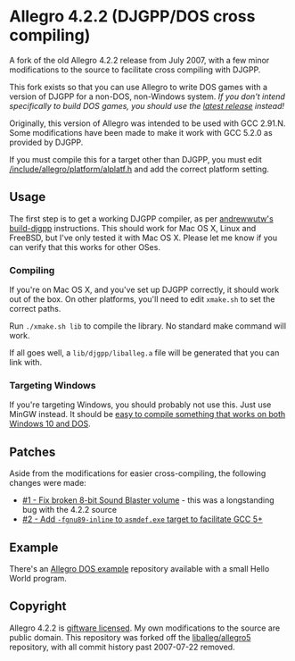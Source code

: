 Allegro 4.2.2 (DJGPP/DOS cross compiling)
=========================================

A fork of the old Allegro 4.2.2 release from July 2007, with a few minor modifications to the source to facilitate cross compiling with DJGPP.

This fork exists so that you can use Allegro to write DOS games with a version of DJGPP for a non-DOS, non-Windows system. *If you don't intend specifically to build DOS games, you should use the [latest release](http://liballeg.org/) instead!*

Originally, this version of Allegro was intended to be used with GCC 2.91.N. Some modifications have been made to make it work with GCC 5.2.0 as provided by DJGPP.

If you must compile this for a target other than DJGPP, you must edit [/include/allegro/platform/alplatf.h](https://github.com/msikma/allegro-4.2.2-xc/blob/master/include/allegro/platform/alplatf.h) and add the correct platform setting.

Usage
-----

The first step is to get a working DJGPP compiler, as per [andrewwutw's build-djgpp](https://github.com/andrewwutw/build-djgpp) instructions. This should work for Mac OS X, Linux and FreeBSD, but I've only tested it with Mac OS X. Please let me know if you can verify that this works for other OSes.

### Compiling

If you're on Mac OS X, and you've set up DJGPP correctly, it should work out of the box. On other platforms, you'll need to edit `xmake.sh` to set the correct paths.

Run `./xmake.sh lib` to compile the library. No standard make command will work.

If all goes well, a `lib/djgpp/liballeg.a` file will be generated that you can link with.

### Targeting Windows

If you're targeting Windows, you should probably not use this. Just use MinGW instead. It should be [easy to compile something that works on both Windows 10 and DOS](https://twitter.com/Sosowski/status/730563851389964293).

Patches
-------

Aside from the modifications for easier cross-compiling, the following changes were made:

* [#1 - Fix broken 8-bit Sound Blaster volume](https://github.com/msikma/allegro-4.2.2-xc/pull/1) - this was a longstanding bug with the 4.2.2 source
* [#2 - Add `-fgnu89-inline` to `asmdef.exe` target to facilitate GCC 5+](https://github.com/msikma/allegro-4.2.2-xc/pull/2)

Example
-------

There's an [Allegro DOS example](https://github.com/msikma/allegro-dos-example) repository available with a small Hello World program.

Copyright
---------

Allegro 4.2.2 is [giftware licensed](http://liballeg.org/license.html). My own modifications to the source are public domain. This repository was forked off the [liballeg/allegro5](https://github.com/liballeg/allegro5) repository, with all commit history past 2007-07-22 removed.
